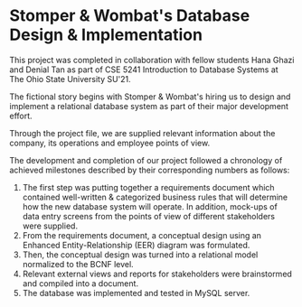 # Stomper & Wombat's Database Design & Implementation

This project was completed in collaboration with fellow students Hana Ghazi and Denial Tan as part of CSE 5241 Introduction to Database Systems at The Ohio State University SU'21.

The fictional story begins with Stomper & Wombat's hiring us to design and implement a relational database system as part of their major development effort.

Through the project file, we are supplied relevant information about the company, its operations and employee points of view.

The development and completion of our project followed a chronology of achieved milestones described by their corresponding numbers as follows:
  1) The first step was putting together a requirements document which contained well-written & categorized business rules that will determine how the new database system will operate. In addition, mock-ups of data entry screens from the points of view of different stakeholders were supplied.
  2) From the requirements document, a conceptual design using an Enhanced Entity-Relationship (EER) diagram was formulated.
  3) Then, the conceptual design was turned into a relational model normalized to the BCNF level.
  4) Relevant external views and reports for stakeholders were brainstormed and compiled into a document.
  5) The database was implemented and tested in MySQL server.
